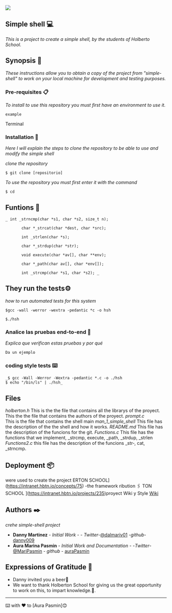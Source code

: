 ![](https://trinityventures.com/uploads/images/portfolio/_270xAUTO_crop_center-center/Holberton-3.png)

## Simple shell 💻

_This is a project to create a simple shell, by the students of Holberto School._

## Synopsis 🚀

_These instructions allow you to obtain a copy of the project from
"simple-shell" to work on your local machine for development and testing purposes._

### Pre-requisites 📋

_To install to use this repository you must first have an environment to use it._

```
example
```
Terminal

### Installation 🔧

_Here I will explain the steps to clone the repository to be able to use and modify the simple shell_

_clone the repository_

```
$ git clone [repositorio]
```

_To use the repository you must first enter it with the command_

```
$ cd
```

## Funtions 🔩
```
_ int _strncmp(char *s1, char *s2, size_t n);

       char *_strcat(char *dest, char *src);

       int _strlen(char *s);

       char *_strdup(char *str);

       void execute(char *av[], char **env);

       char *_path(char av[], char *env[]);

       int _strcmp(char *s1, char *s2); _
```
## They run the tests⚙️

_how to run automated tests for this system_

```
$gcc -wall -werror -wextra -pedantic *c -o hsh

$./hsh
```
### Analice las pruebas end-to-end 🔩

_Explica que verifican estas pruebas y por qué_

```
Da un ejemplo
```

### coding style tests ⌨️
```
_$ gcc -Wall -Werror -Wextra -pedantic *.c -o ./hsh
$ echo "/bin/ls" | ./hsh_
```

## Files

_holberton.h_
This is the the file that contains  all  the  librarys  of  the  proyect.
This the the file that contains the authors of the proyect.
_prompt.c_      
This is the file that contains the shell main
_man_1_simple_shell_
This file has the description of the the shell and how it works.
_README.md_ 
This file has the description of the funcions for the git.
_Functions.c_ 
This  file has the functions that we implement, _strcmp, execute, _path,
_strdup, _strlen
_Functions2.c_
this file has the description of the funcions  _str‐, cat, _strncmp.


## Deployment 📦
were used to create the project
ERTON SCHOOL](https://intranet.hbtn.io/concepts/75) -the framework
ribution 🖇️
TON SCHOOL ](https://intranet.hbtn.io/projects/235)proyect  Wiki  y Style [Wiki](https://github.com/holbertonschool/Betty/wiki)

## Authors ✒️

_crehe simple-shell project_

* **Danny Martinez** - *Initial Work* - - *Twitter*-[@dalmariv01](https://twitter.com/dalmariv01) -*github*- [danny009](https://github.com/danny099)
* **Aura Marina Pasmin** - *Initial Work and Documentation* - -*Twitter*- [@MariPasmin](https://twitter.com/Mari_Pasmin) - *github* - [auraPasmin](https://github.com/auraPasmin)
 


## Expressions of Gratitude 🎁

* Danny invited you a beer🍺
*  We want to thank Holberton School for giving us the great opportunity to work on this, to impart knowledge.🐙.




---
⌨️ with ❤️ to [Aura Pasmin]😊
